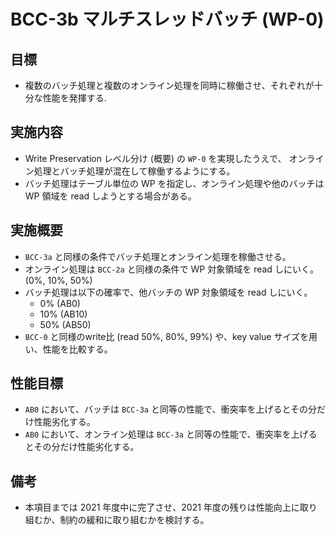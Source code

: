 # BCC-3b マルチスレッドバッチ (WP-0)

## 目標

* 複数のバッチ処理と複数のオンライン処理を同時に稼働させ、それぞれが十分な性能を発揮する.

## 実施内容

* Write Preservation レベル分け (概要) の `WP-0` を実現したうえで、 オンライン処理とバッチ処理が混在して稼働するようにする。
* バッチ処理はテーブル単位の WP を指定し、オンライン処理や他のバッチは WP 領域を read しようとする場合がある。

## 実施概要

* `BCC-3a` と同様の条件でバッチ処理とオンライン処理を稼働させる。
* オンライン処理は `BCC-2a` と同様の条件で WP 対象領域を read しにいく。 (0%, 10%, 50%)
* バッチ処理は以下の確率で、他バッチの WP 対象領域を read しにいく。
  + 0% (AB0)
  + 10% (AB10)
  + 50% (AB50)
* `BCC-0` と同様のwrite比 (read 50%, 80%, 99%) や、key value サイズを用い、性能を比較する。

## 性能目標

* `AB0` において、バッチは `BCC-3a` と同等の性能で、衝突率を上げるとその分だけ性能劣化する。
* `AB0` において、オンライン処理は `BCC-3a` と同等の性能で、衝突率を上げるとその分だけ性能劣化する。

## 備考
* 本項目までは 2021 年度中に完了させ、2021 年度の残りは性能向上に取り組むか、制約の緩和に取り組むかを検討する。